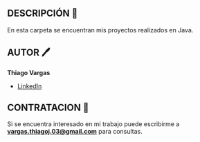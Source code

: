 ##  DESCRIPCIÓN 🤖

En esta carpeta se encuentran mis proyectos realizados en Java.

##  AUTOR 🖊️

**Thiago Vargas**

* [LinkedIn](www.linkedin.com/in/thiagovargas03/)

##  CONTRATACION 💼

Si se encuentra interesado en mi trabajo puede escribirme a **vargas.thiagoj.03@gmail.com** para consultas.
